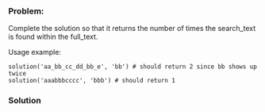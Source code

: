 ### Problem:
<p>Complete the solution so that it returns the number of times the search_text is found within the full_text. </p>
<p>Usage example:</p>
<pre><code class="language-ruby">solution(<span class="hljs-string">&apos;aa_bb_cc_dd_bb_e&apos;</span>, <span class="hljs-string">&apos;bb&apos;</span>) <span class="hljs-comment"># should return 2 since bb shows up twice</span>
solution(<span class="hljs-string">&apos;aaabbbcccc&apos;</span>, <span class="hljs-string">&apos;bbb&apos;</span>) <span class="hljs-comment"># should return 1</span></code></pre>
<pre style="display: none;"><code class="language-csharp">Kata.SubstringCount(<span class="hljs-string">&quot;aa_bb_cc_dd_bb_e&quot;</span>, <span class="hljs-string">&quot;bb&quot;</span>) <span class="hljs-comment">// should return 2 since bb shows up twice</span>
Kata.SubstringCount(<span class="hljs-string">&quot;aaabbbccc&quot;</span>, <span class="hljs-string">&quot;bbb&quot;</span>) <span class="hljs-comment">// should return 1</span></code></pre>

### Solution